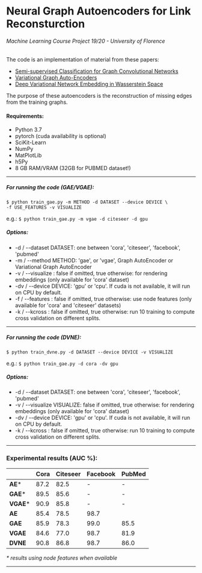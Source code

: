 # Neural Graph Autoencoders for Link Reconsturction
###### Machine Learning Course Project 19/20 - University of Florence

The code is an implementation of material from these papers:

* [Semi-supervised Classification for Graph Convolutional Networks](https://arxiv.org/pdf/1609.02907.pdf)
* [Variational Graph Auto-Encoders](https://arxiv.org/pdf/1611.07308.pdf)
* [Deep Variational Network Embedding in Wasserstein Space](https://dl.acm.org/doi/pdf/10.1145/3219819.3220052)

The purpose of these autoencoders is the reconstruction of missing edges from the training graphs.

#### Requirements:
* Python 3.7
* pytorch (cuda availability is optional)
* SciKit-Learn
* NumPy
* MatPlotLib
* h5Py
* 8 GB RAM/VRAM (32GB for PUBMED dataset!)

---

##### For running the code (GAE/VGAE):
```
$ python train_gae.py -m METHOD -d DATASET --device DEVICE \
-f USE_FEATURES -v VISUALIZE
``` 
e.g.: `$ python train_gae.py -m vgae -d citeseer -d gpu`

##### Options: 
*   -d / --dataset DATASET: one between 'cora', 'citeseer', 'facebook', 'pubmed' 
*   -m / --method METHOD: 'gae', or 'vgae', Graph AutoEncoder or Variational Graph AutoEncoder 
*   -v / --visualize : false if omitted, true otherwise: for rendering embeddings (only available for 'cora' dataset)
*   -dv / --device DEVICE: 'gpu' or 'cpu'. If cuda is not available, it will run on CPU by default. 
*   -f / --features : false if omitted, true otherwise: use node features (only available for 'cora' and 'citeseer' datasets)
*   -k / --kcross : false if omitted, true otherwise: run 10 training to compute cross validation on different splits.
---
##### For running the code (DVNE):
```
$ python train_dvne.py -d DATASET --device DEVICE -v VISUALIZE
``` 
e.g.: `$ python train_gae.py -d cora -dv gpu`

##### Options: 
*   -d / --dataset DATASET: one between 'cora', 'citeseer', 'facebook', 'pubmed' 
*   -v / --visualize VISUALIZE: false if omitted, true otherwise: for rendering embeddings (only available for 'cora' dataset)
*   -dv / --device DEVICE: 'gpu' or 'cpu'. If cuda is not available, it will run on CPU by default. 
*   -k / --kcross : false if omitted, true otherwise: run 10 training to compute cross validation on different splits.
---
### Experimental results (AUC %):

|                  |   Cora    |   Citeseer    |   Facebook    |   PubMed  |
|------------------|-----------|---------------|---------------|-----------|
|     **AE***      |    87.2   |   82.5        |      -        |    -      |
|     **GAE***     |    89.5   |   85.6        |      -        |    -      |
|     **VGAE***    |    90.9   |   85.8        |      -        |    -      |
|     **AE**       |    85.4   |   78.5        |     98.7      |           |
|     **GAE**      |    85.9   |   78.3        |     99.0      |   85.5    |
|     **VGAE**     |    84.6   |   77.0        |     98.7      |   81.9    |
|     **DVNE**     |    90.8   |   86.8        |     98.7      |   86.0    |    

_* results using node features when available_

---